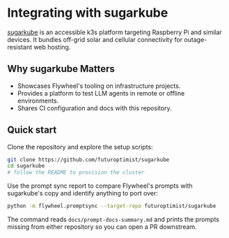 # Integrating with sugarkube

[sugarkube](https://github.com/futuroptimist/sugarkube) is an accessible k3s platform targeting Raspberry Pi and similar devices. It bundles off-grid solar and cellular connectivity for outage-resistant web hosting.

## Why sugarkube Matters

- Showcases Flywheel's tooling on infrastructure projects.
- Provides a platform to test LLM agents in remote or offline environments.
- Shares CI configuration and docs with this repository.

## Quick start

Clone the repository and explore the setup scripts:

```bash
git clone https://github.com/futuroptimist/sugarkube
cd sugarkube
# follow the README to provision the cluster
```

Use the prompt sync report to compare Flywheel's prompts with sugarkube's copy and
identify anything to port over:

```bash
python -m flywheel.promptsync --target-repo futuroptimist/sugarkube
```

The command reads `docs/prompt-docs-summary.md` and prints the prompts missing from
either repository so you can open a PR downstream.

